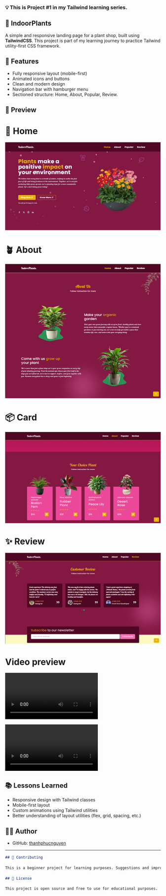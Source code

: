 ### 💡 This is Project #1 in my Tailwind learning series.

## 🌿 IndoorPlants

A simple and responsive landing page for a plant shop, built using **TailwindCSS**.
This project is part of my learning journey to practice Tailwind utility-first CSS framework.

## 🚀 Features

- Fully responsive layout (mobile-first)
- Animated icons and buttons
- Clean and modern design
- Navigation bar with hamburger menu
- Sectioned structure: Home, About, Popular, Review.

## 📸 Preview

# 🌿 Home

![Home](./assets/img/preview_home.PNG)

# 🪴 About

![About](./assets/img/preview_about.PNG)

# 📦 Card

![Card](./assets/img/preview_card.PNG)

# ✨ Review

![Review](./assets/img/preview_reviews.PNG)

# Video preview

![Video](./assets/img/Preview.mp4)

![Video](./assets/img/Preview_responsive.mp4)

## 📚 Lessons Learned

- Responsive design with Tailwind classes
- Mobile-first layout
- Custom animations using Tailwind utilities
- Better understanding of layout utilities (flex, grid, spacing, etc.)

## 🧑‍💻 Author

- GitHub: [thanhphucnguyen](https://github.com/thanhphucnguyen-dev)

---

```markdown
## 🤝 Contributing

This is a beginner project for learning purposes. Suggestions and improvements are welcome!

## 📜 License

This project is open source and free to use for educational purposes.
```
